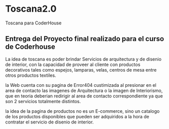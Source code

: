 # Toscana2.0
Toscana para CoderHouse

## Entrega del Proyecto final realizado para el curso de Coderhouse

La idea de toscana es poder brindar Servicios de arquitectura y de disenio de interior, con la capacidad de proveer al cliente con productos decorativos tales como espejos, lamparas, velas, centros de mesa entre otros productos textiles.

la Web cuenta con su pagina de Error404 custimizada al presionar en el area de contacto las imagenes de Arquitectura o la imagen de Interiorismo, que en teoria deberian redirigir al area de contacto correspondiente ya que son 2 servicios totalmente distintos.

la idea de la pagina de productos no es un E-commerce, sino un catalogo de los productos disponibles que pueden ser adquiridos a la hora de contratar el servicio de disenio de interior.
